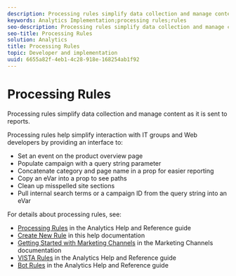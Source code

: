 ```yaml
---
description: Processing rules simplify data collection and manage content as it is sent to reports.
keywords: Analytics Implementation;processing rules;rules
seo-description: Processing rules simplify data collection and manage content as it is sent to reports.
seo-title: Processing Rules
solution: Analytics
title: Processing Rules
topic: Developer and implementation
uuid: 6655a82f-4eb1-4c28-918e-168254ab1f92
---
```


# Processing Rules

Processing rules simplify data collection and manage content as it is sent to reports.

Processing rules help simplify interaction with IT groups and Web developers by providing an interface to:

* Set an event on the product overview page 
* Populate campaign with a query string parameter 
* Concatenate category and page name in a prop for easier reporting 
* Copy an eVar into a prop to see paths 
* Clean up misspelled site sections 
* Pull internal search terms or a campaign ID from the query string into an eVar

For details about processing rules, see:

* [Processing Rules](https://marketing.adobe.com/resources/help/en_US/reference/processing_rules.html) in the Analytics Help and Reference guide 
* [Create New Rule](/help/implement/c-implement-with-dtm/c-rules/t-rules-create.md) in this help documentation 
* [Getting Started with Marketing Channels](https://marketing.adobe.com/resources/help/en_US/mchannel/c_getting_started_mchannel.html) in the Marketing Channels documentation 
* [VISTA Rules](https://marketing.adobe.com/resources/help/en_US/reference/VISTA.html) in the Analytics Help and Reference guide 
* [Bot Rules](https://marketing.adobe.com/resources/help/en_US/reference/bot_rules.html) in the Analytics Help and Reference guide

